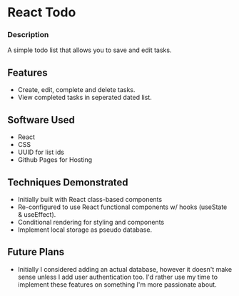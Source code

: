 # React Todo

### Description

A simple todo list that allows you to save and edit tasks.

## Features

- Create, edit, complete and delete tasks.
- View completed tasks in seperated dated list.

## Software Used

- React
- CSS
- UUID for list ids
- Github Pages for Hosting

## Techniques Demonstrated

- Initially built with React class-based components
- Re-configured to use React functional components w/ hooks (useState & useEffect).
- Conditional rendering for styling and components
- Implement local storage as pseudo database.

## Future Plans

- Initially I considered adding an actual database, however it doesn't make sense unless I add user authentication too. I'd rather use my time to implement these features on something I'm more passionate about.


